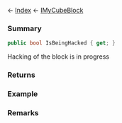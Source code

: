 ← [Index](Api-Index) ← [IMyCubeBlock](VRage.Game.ModAPI.Ingame.IMyCubeBlock)

### Summary

```csharp
public bool IsBeingHacked { get; }
```

Hacking of the block is in progress

### Returns

### Example

### Remarks

